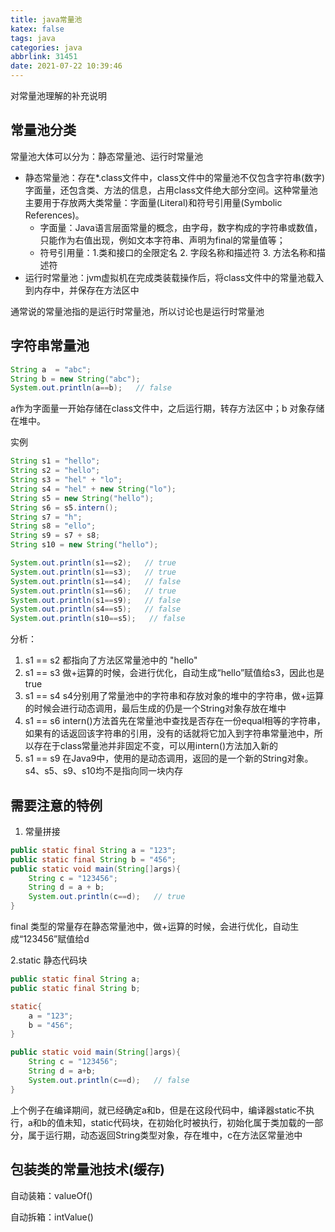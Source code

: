 ```yaml
---
title: java常量池
katex: false
tags: java
categories: java
abbrlink: 31451
date: 2021-07-22 10:39:46
---
```


对常量池理解的补充说明
<!-- more -->

## 常量池分类
常量池大体可以分为：静态常量池、运行时常量池
- 静态常量池：存在*.class文件中，class文件中的常量池不仅包含字符串(数字)字面量，还包含类、方法的信息，占用class文件绝大部分空间。这种常量池主要用于存放两大类常量：字面量(Literal)和符号引用量(Symbolic References)。
    - 字面量：Java语言层面常量的概念，由字母，数字构成的字符串或数值，只能作为右值出现，例如文本字符串、声明为final的常量值等；
    - 符号引用量：1.类和接口的全限定名 2. 字段名称和描述符  3. 方法名称和描述符
- 运行时常量池：jvm虚拟机在完成类装载操作后，将class文件中的常量池载入到内存中，并保存在方法区中

通常说的常量池指的是运行时常量池，所以讨论也是运行时常量池

## 字符串常量池
```java
String a  = "abc";
String b = new String("abc");
System.out.println(a==b);   // false
```
a作为字面量一开始存储在class文件中，之后运行期，转存方法区中；b 对象存储在堆中。

实例
```java
String s1 = "hello";
String s2 = "hello";
String s3 = "hel" + "lo";
String s4 = "hel" + new String("lo");
String s5 = new String("hello");
String s6 = s5.intern();
String s7 = "h";
String s8 = "ello";
String s9 = s7 + s8;
String s10 = new String("hello");

System.out.println(s1==s2);   // true
System.out.println(s1==s3);   // true
System.out.println(s1==s4);   // false
System.out.println(s1==s6);   // true
System.out.println(s1==s9);   // false
System.out.println(s4==s5);   // false
System.out.println(s10==s5);   // false
```
分析：
1. s1 == s2 都指向了方法区常量池中的 "hello"
2. s1 == s3 做+运算的时候，会进行优化，自动生成“hello”赋值给s3，因此也是true
3. s1 == s4 s4分别用了常量池中的字符串和存放对象的堆中的字符串，做+运算的时候会进行动态调用，最后生成的仍是一个String对象存放在堆中
4. s1 == s6 intern()方法首先在常量池中查找是否存在一份equal相等的字符串，如果有的话返回该字符串的引用，没有的话就将它加入到字符串常量池中，所以存在于class常量池并非固定不变，可以用intern()方法加入新的
5. s1 == s9 在Java9中，使用的是动态调用，返回的是一个新的String对象。s4、s5、s9、s10均不是指向同一块内存

## 需要注意的特例
1. 常量拼接
```java
public static final String a = "123";
public static final String b = "456";
public static void main(String[]args){
    String c = "123456";
    String d = a + b;
    System.out.println(c==d);   // true
}
```
final 类型的常量存在静态常量池中，做+运算的时候，会进行优化，自动生成“123456”赋值给d

2.static 静态代码块
```java
public static final String a;
public static final String b;

static{
    a = "123";
    b = "456";
}

public static void main(String[]args){
    String c = "123456";
    String d = a+b;
    System.out.println(c==d);   // false
}
```
上个例子在编译期间，就已经确定a和b，但是在这段代码中，编译器static不执行，a和b的值未知，static代码块，在初始化时被执行，初始化属于类加载的一部分，属于运行期，动态返回String类型对象，存在堆中，c在方法区常量池中

## 包装类的常量池技术(缓存)
自动装箱：valueOf() 

自动拆箱：intValue()




